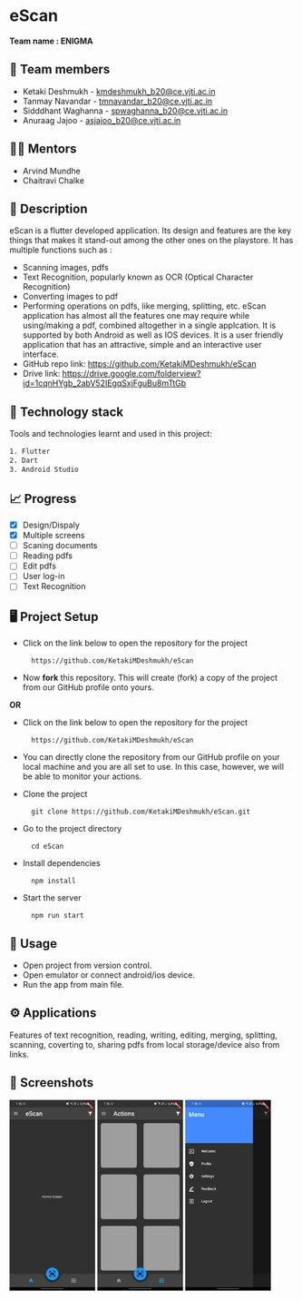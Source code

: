 


# eScan

**Team name : ENIGMA**





## :busts_in_silhouette: Team members

- Ketaki Deshmukh - kmdeshmukh_b20@ce.vjti.ac.in
- Tanmay Navandar - tmnavandar_b20@ce.vjti.ac.in
- Sidddhant Waghanna - spwaghanna_b20@ce.vjti.ac.in
- Anuraag Jajoo - asjajoo_b20@ce.vjti.ac.in

## 👨‍🏫 Mentors
- Arvind Mundhe
- Chaitravi Chalke
## 📝 Description
eScan is a flutter developed application. Its design and features are the key things that makes it stand-out among the other ones on the playstore. It has multiple functions such as :
- Scanning images, pdfs
- Text Recognition, popularly known as OCR (Optical Character Recognition)
- Converting images  to pdf
- Performing operations on pdfs, like merging, splitting, etc.
  eScan application  has almost all the features one may require while using/making a pdf, combined altogether in a single applcation. It is supported by both Android as well as IOS devices. It is a user friendly application that has an attractive, simple and an interactive user interface.
- GitHub repo link: https://github.com/KetakiMDeshmukh/eScan
- Drive link: https://drive.google.com/folderview?id=1cqnHYgb_2abV52IEgqSxjFguBu8mTtGb
## 🧰 Technology stack

Tools and technologies learnt and used in this project:

    1. Flutter
    2. Dart
    3. Android Studio


## 📈 Progress
- [x]  Design/Dispaly
- [x]  Multiple screens
- [ ]  Scaning documents
- [ ]  Reading pdfs
- [ ]  Edit pdfs
- [ ]  User log-in
- [ ]  Text Recognition

## 🖥️ Project Setup


- Click on the link below to open the repository for the project

        https://github.com/KetakiMDeshmukh/eScan

- Now **fork** this repository. This will create (fork) a copy of the project from our GitHub profile onto yours.


**OR**

- Click on the link below to open the repository for the project

        https://github.com/KetakiMDeshmukh/eScan

- You can directly clone the repository from our GitHub profile on your local machine and you are all set to use. In this case, however, we will be able to monitor your actions.

- Clone the project

        git clone https://github.com/KetakiMDeshmukh/eScan.git


- Go to the project directory

        cd eScan

- Install dependencies

        npm install


- Start the server

        npm run start

## 🔧 Usage
- Open project from version control.
- Open emulator or connect android/ios device.
- Run the app from main file.

## ⚙️ Applications
Features of text recognition, reading, writing, editing, merging, splitting, scanning, coverting to, sharing pdfs from local storage/device also from links.


## 📱 Screenshots

<img src="/images/Screen1.jpg" width = "30%" height="30%">
<img src="/images/Screen2.jpg" width = "30%" height="30%">
<img src="/images/Screen3.jpg" width = "30%" height="30%">

